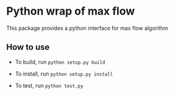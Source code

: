 # Python wrap of max flow

This package provides a python interface for max flow algorithm

## How to use
* To build, run `python setup.py build`

* To install, run `python setup.py install`

* To test, run `python test.py`
